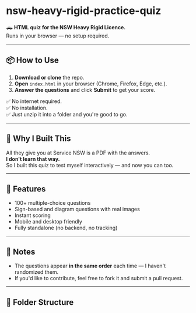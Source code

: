 # nsw-heavy-rigid-practice-quiz

🛻 **HTML quiz for the NSW Heavy Rigid Licence.**  
Runs in your browser — no setup required.

---

## 📦 How to Use

1. **Download or clone** the repo.
2. **Open** `index.html` in your browser (Chrome, Firefox, Edge, etc.).
3. **Answer the questions** and click **Submit** to get your score.

✅ No internet required.  
✅ No installation.  
✅ Just unzip it into a folder and you're good to go.

---

## 🎯 Why I Built This

All they give you at Service NSW is a PDF with the answers.  
**I don't learn that way.**  
So I built this quiz to test myself interactively — and now you can too.

---

## 🚀 Features

- 100+ multiple-choice questions
- Sign-based and diagram questions with real images
- Instant scoring
- Mobile and desktop friendly
- Fully standalone (no backend, no tracking)

---

## 🔧 Notes

- The questions appear **in the same order** each time — I haven't randomized them.
- If you'd like to contribute, feel free to fork it and submit a pull request.

---

## 🧠 Folder Structure

